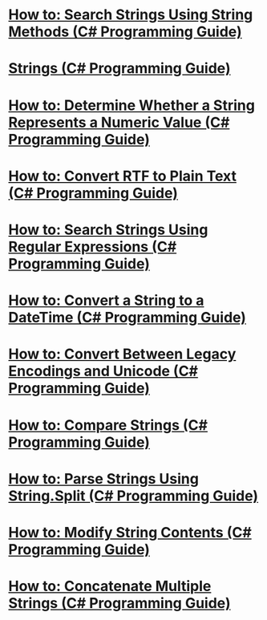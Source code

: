 # [How to: Search Strings Using String Methods (C# Programming Guide)](how-to-search-strings-using-string-methods.md)
# [Strings (C# Programming Guide)](index.md)
# [How to: Determine Whether a String Represents a Numeric Value (C# Programming Guide)](how-to-determine-whether-a-string-represents-a-numeric-value.md)
# [How to: Convert RTF to Plain Text (C# Programming Guide)](how-to-convert-rtf-to-plain-text.md)
# [How to: Search Strings Using Regular Expressions (C# Programming Guide)](how-to-search-strings-using-regular-expressions.md)
# [How to: Convert a String to a DateTime (C# Programming Guide)](how-to-convert-a-string-to-a-datetime.md)
# [How to: Convert Between Legacy Encodings and Unicode (C# Programming Guide)](how-to-convert-between-legacy-encodings-and-unicode.md)
# [How to: Compare Strings (C# Programming Guide)](how-to-compare-strings.md)
# [How to: Parse Strings Using String.Split (C# Programming Guide)](how-to-parse-strings-using-string-split.md)
# [How to: Modify String Contents (C# Programming Guide)](how-to-modify-string-contents.md)
# [How to: Concatenate Multiple Strings (C# Programming Guide)](how-to-concatenate-multiple-strings.md)
